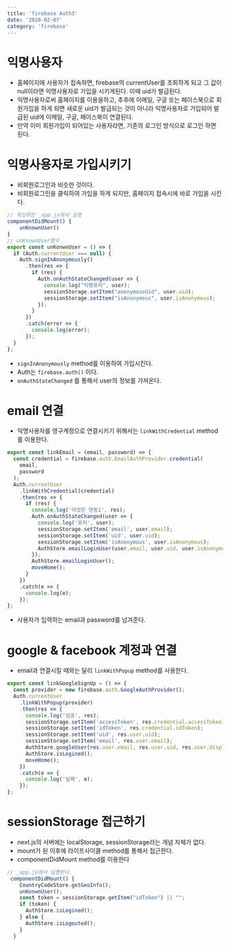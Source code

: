 ```yaml
---
title: 'firebase Auth3'
date: '2020-02-07'
category: 'firebase'
---
```


# 익명사용자

- 홈페이지에 사용자가 접속하면, firebase의 currentUser를 조회하게 되고 그 값이 null이라면 익명사용자로 가입을 시키게된다. 이때 uid가 발급된다.
- 익명사용자로써 홈페이지를 이용을하고, 추후에 이메일, 구글 또는 페이스북으로 회원가입을 하게 되면 새로운 uid가 발급되는 것이 아니라 익명사용자로 가입되어 발급된 uid에 이메일, 구글, 페이스북이 연결된다.
- 만약 이미 회원가입이 되어있는 사용자라면, 기존의 로그인 방식으로 로그인 하면 된다.

# 익명사용자로 가입시키기

- 비회원로그인과 비슷한 것이다.
- 비회원로그인을 클릭하여 가입을 하게 되지만, 홈페이지 접속시에 바로 가입을 시킨다.

```jsx
// 최상위인 _app.js에서 실행
componentDidMount() {
	unKnownUser()
}
// unKnownUser함수
export const unKonwnUser = () => {
  if (Auth.currentUser === null) {
    Auth.signInAnonymously()
      .then(res => {
        if (res) {
          Auth.onAuthStateChanged(user => {
            console.log("익명유저", user);
            sessionStorage.setItem("anonymousUid", user.uid);
            sessionStorage.setItem("isAnonymous", user.isAnonymous);
          });
        }
      })
      .catch(error => {
        console.log(error);
      });
  }
};
```

- `signInAnonymously` method를 이용하여 가입시킨다.
- Auth는 `firebase.auth()` 이다.
- `onAuthStateChanged` 를 통해서 user의 정보를 가져온다.

# email 연결

- 익명사용자를 영구계정으로 연결시키기 위해서는 `linkWithCredential` method를 이용한다.

```jsx
export const linkEmail = (email, password) => {
  const credential = firebase.auth.EmailAuthProvider.credential(
    email,
    password
  );
  Auth.currentUser
    .linkWithCredential(credential)
    .then(res => {
      if (res) {
        console.log('이것은 연동1', res);
        Auth.onAuthStateChanged(user => {
          console.log('유저', user);
          sessionStorage.setItem('email', user.email);
          sessionStorage.setItem('uid', user.uid);
          sessionStorage.setItem('isAnonymous', user.isAnonymous);
          AuthStore.emailLoginUser(user.email, user.uid, user.isAnonymous);
        });
        AuthStore.emailLoginUser();
        moveHome();
      }
    })
    .catch(e => {
      console.log(e);
    });
};
```

- 사용자가 입력하는 email과 password를 넘겨준다.

# google & facebook 계정과 연결

- email과 연결시킬 때와는 달리 `linkWithPopup` method를 사용한다.

```jsx
export const linkGoogleSignUp = () => {
  const provider = new firebase.auth.GoogleAuthProvider();
  Auth.currentUser
    .linkWithPopup(provider)
    .then(res => {
      console.log('성공', res);
      sessionStorage.setItem('accessToken', res.credential.accessToken);
      sessionStorage.setItem('idToken', res.credential.idToken);
      sessionStorage.setItem('uid', res.user.uid);
      sessionStorage.setItem('email', res.user.email);
      AuthStore.googleUser(res.user.email, res.user.uid, res.user.displayName);
      AuthStore.isLogined();
      moveHome();
    })
    .catch(e => {
      console.log('실패', e);
    });
};
```

# sessionStorage 접근하기

- next.js의 서버에는 localStorage, sessionStorage라는 개념 자체가 없다.
- mount가 된 이후에 라이프사이클 method를 통해서 접근한다.
- componentDidMount method를 이용한다

```jsx
// _app.js에서 실행한다.
 componentDidMount() {
    CountryCodeStore.getGeoInfo();
    unKonwnUser();
    const token = sessionStorage.getItem("idToken") || "";
    if (token) {
      AuthStore.isLogined();
    } else {
      AuthStore.isLogouted();
    }
  }
```
